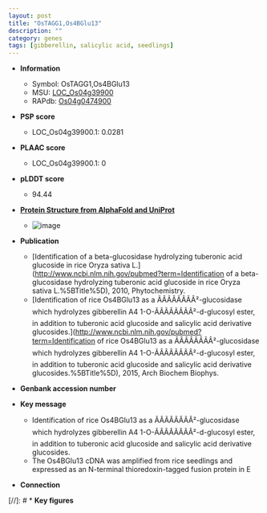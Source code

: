 ```yaml
---
layout: post
title: "OsTAGG1,Os4BGlu13"
description: ""
category: genes
tags: [gibberellin, salicylic acid, seedlings]
---
```


* **Information**  
    + Symbol: OsTAGG1,Os4BGlu13  
    + MSU: [LOC_Os04g39900](http://rice.plantbiology.msu.edu/cgi-bin/ORF_infopage.cgi?orf=LOC_Os04g39900)  
    + RAPdb: [Os04g0474900](http://rapdb.dna.affrc.go.jp/viewer/gbrowse_details/irgsp1?name=Os04g0474900)  

* **PSP score**  
    + LOC_Os04g39900.1: 0.0281 

* **PLAAC score**  
    + LOC_Os04g39900.1: 0 

* **pLDDT score**
    + 94.44

* **[Protein Structure from AlphaFold and UniProt](https://www.uniprot.org/uniprotkb/Q7XKV2/entry#structure)**
    + ![image](https://ricepsp.github.io/images/Q7/AF-Q7XKV2-F1.png)

* **Publication**  
    + [Identification of a beta-glucosidase hydrolyzing tuberonic acid glucoside in rice Oryza sativa L.](http://www.ncbi.nlm.nih.gov/pubmed?term=Identification of a beta-glucosidase hydrolyzing tuberonic acid glucoside in rice Oryza sativa L.%5BTitle%5D), 2010, Phytochemistry.
    + [Identification of rice Os4BGlu13 as a ÃÂÃÂÃÂÃÂ²-glucosidase which hydrolyzes gibberellin A4 1-O-ÃÂÃÂÃÂÃÂ²-d-glucosyl ester, in addition to tuberonic acid glucoside and salicylic acid derivative glucosides.](http://www.ncbi.nlm.nih.gov/pubmed?term=Identification of rice Os4BGlu13 as a ÃÂÃÂÃÂÃÂ²-glucosidase which hydrolyzes gibberellin A4 1-O-ÃÂÃÂÃÂÃÂ²-d-glucosyl ester, in addition to tuberonic acid glucoside and salicylic acid derivative glucosides.%5BTitle%5D), 2015, Arch Biochem Biophys.

* **Genbank accession number**  

* **Key message**  
    + Identification of rice Os4BGlu13 as a ÃÂÃÂÃÂÃÂ²-glucosidase which hydrolyzes gibberellin A4 1-O-ÃÂÃÂÃÂÃÂ²-d-glucosyl ester, in addition to tuberonic acid glucoside and salicylic acid derivative glucosides.
    + The Os4BGlu13 cDNA was amplified from rice seedlings and expressed as an N-terminal thioredoxin-tagged fusion protein in E

* **Connection**  

[//]: # * **Key figures**  


